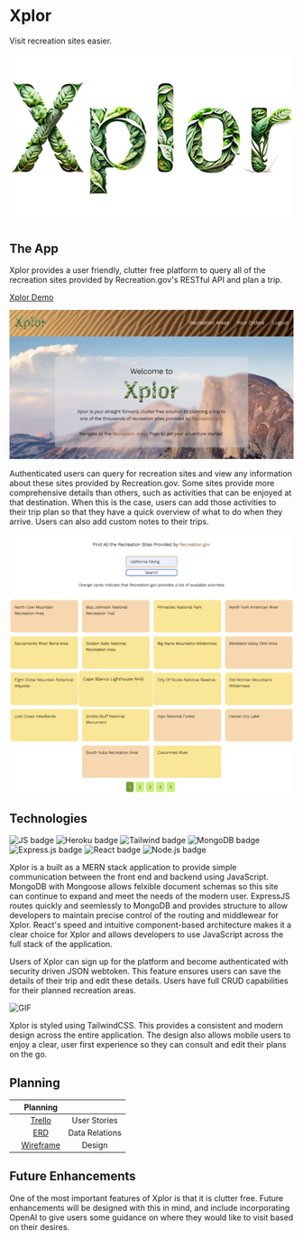 # Xplor

Visit recreation sites easier.

![logo](public/Firefly%20leafy%20pothos%2091921.png)

## The App

Xplor provides a user friendly, clutter free platform to query all of the recreation sites provided by Recreation.gov's RESTful API and plan a trip. 

[Xplor Demo](https://xplor.herokuapp.com/)

![Home Page](public/Screenshot%202023-05-14%20at%203.39.34%20PM.png)

Authenticated users can query for recreation sites and view any information about these sites provided by Recreation.gov. Some sites provide more comprehensive details than others, such as activities that can be enjoyed at that destination. When this is the case, users can add those activities to their trip plan so that they have a quick overview of what to do when they arrive. Users can also add custom notes to their trips.

![Search Results](public/Screenshot%202023-05-14%20at%203.45.22%20PM.png)

## Technologies

![JS badge](https://img.shields.io/badge/JavaScript-323330?style=for-the-badge&logo=javascript&logoColor=F7DF1E)
![Heroku badge](https://img.shields.io/badge/Heroku-430098?style=for-the-badge&logo=heroku&logoColor=white)
![Tailwind badge](https://img.shields.io/badge/Tailwind_CSS-38B2AC?style=for-the-badge&logo=tailwind-css&logoColor=white)
![MongoDB badge](https://img.shields.io/badge/MongoDB-4EA94B?style=for-the-badge&logo=mongodb&logoColor=white)
![Express.js badge](https://img.shields.io/badge/Express.js-000000?style=for-the-badge&logo=express&logoColor=white)
![React badge](https://img.shields.io/badge/React-20232A?style=for-the-badge&logo=react&logoColor=61DAFB)
![Node.js badge](https://img.shields.io/badge/Node.js-339933?style=for-the-badge&logo=nodedotjs&logoColor=white)


Xplor is a built as a MERN stack application to provide simple communication between the front end and backend using JavaScript. MongoDB with Mongoose allows felxible document schemas so this site can continue to expand and meet the needs of the modern user. ExpressJS routes quickly and seemlessly to MongoDB and provides structure to allow developers to maintain precise control of the routing and middlewear for Xplor. React's speed and intuitive component-based architecture makes it a clear choice for Xplor and allows developers to use JavaScript across the full stack of the application.

Users of Xplor can sign up for the platform and become authenticated with security driven JSON webtoken. This feature ensures users can save the details of their trip and edit these details. Users have full CRUD capabilities for their planned recreation areas.

![GIF](https://media.giphy.com/media/v1.Y2lkPTc5MGI3NjExYTYxZGVhOTAyYjdjOTZmYTg0Njg2OWY4ZTRiZjg2ZmM5YTE5Yzg0MCZlcD12MV9pbnRlcm5hbF9naWZzX2dpZklkJmN0PWc/AM5CzfHJfb6LkTFHXd/giphy.gif)

Xplor is styled using TailwindCSS. This provides a consistent and modern design across the entire application. The design also allows mobile users to enjoy a clear, user first experience so they can consult and edit their plans on the go.

## Planning



|  |    Planning                |                    |
|:--------:|:-----------------:|:------------------:|
|          |    [Trello](https://trello.com/b/fDY6EFQ5/project4)        | User Stories       |
|          |     [ERD](https://lucid.app/lucidchart/92f54c9b-d25f-4d15-a5f5-e784ae5d975a/edit?page=0_0&invitationId=inv_73b0f439-c89c-48f7-98d0-a8e58b7f448b#)     | Data Relations     |
|          |     [Wireframe](https://www.figma.com/file/QUysiNhgLIjLtdUPaZzAMw/Untitled?node-id=0-1&t=UtxWfmkC9EmqipT8-0)     | Design             |

## Future Enhancements

One of the most important features of Xplor is that it is clutter free. Future enhancements will be designed with this in mind, and include incorporating OpenAI to give users some guidance on where they would like to visit based on their desires. 

